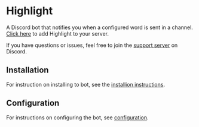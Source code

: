 # Highlight

A Discord bot that notifies you when a configured word is sent in a channel.
[Click here](https://discord.com/oauth2/authorize?client_id=730101972103069795&scope=bot&permissions=8192) to add Highlight to your server.

If you have questions or issues, feel free to join the [support server](https://discord.gg/eHxvStNJb7) on Discord.

## Installation

For instruction on installing to bot, see the [installion instructions](installation).

## Configuration

For instructions on configuring the bot, see [configuration](configuration).
